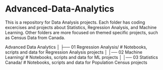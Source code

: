 # Advanced-Data-Analytics
This is a repository for Data Analysis projects. Each folder has coding excercises and projects about Statistics, Regression Analysis, and Machine Learning. Other folders are more focused on themed specific projects, such as Census Data from Canada.

Advanced Data Analytics
│
├── 01 Regression Analysis/             # Notebooks, scripts and data for Regression Analysis projects
│
│── 02 Machine Learning/                # Notebooks, scripts and data for ML projects
│
│── 03 Statistics Canada/               # Notebooks, scripts and data for Population Census projects
